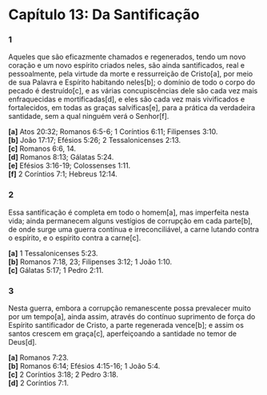 # Capítulo 13: Da Santificação

### **1**
Aqueles que são eficazmente chamados e regenerados, tendo um novo coração e um novo espírito criados neles, são ainda santificados, real e pessoalmente, pela virtude da morte e ressurreição de Cristo[a], por meio de sua Palavra e Espírito habitando neles[b]; o domínio de todo o corpo do pecado é destruído[c], e as várias concupiscências dele são cada vez mais enfraquecidas e mortificadas[d], e eles são cada vez mais vivificados e fortalecidos, em todas as graças salvíficas[e], para a prática da verdadeira santidade, sem a qual ninguém verá o Senhor[f].

**[a]** Atos 20:32; Romanos 6:5-6; 1 Coríntios 6:11; Filipenses 3:10.  
**[b]** João 17:17; Efésios 5:26; 2 Tessalonicenses 2:13.  
**[c]** Romanos 6:6, 14.  
**[d]** Romanos 8:13; Gálatas 5:24.  
**[e]** Efésios 3:16-19; Colossenses 1:11.  
**[f]** 2 Coríntios 7:1; Hebreus 12:14.

### **2**
Essa santificação é completa em todo o homem[a], mas imperfeita nesta vida; ainda permanecem alguns vestígios de corrupção em cada parte[b], de onde surge uma guerra contínua e irreconciliável, a carne lutando contra o espírito, e o espírito contra a carne[c].

**[a]** 1 Tessalonicenses 5:23.  
**[b]** Romanos 7:18, 23; Filipenses 3:12; 1 João 1:10.  
**[c]** Gálatas 5:17; 1 Pedro 2:11.

### **3**
Nesta guerra, embora a corrupção remanescente possa prevalecer muito por um tempo[a], ainda assim, através do contínuo suprimento de força do Espírito santificador de Cristo, a parte regenerada vence[b]; e assim os santos crescem em graça[c], aperfeiçoando a santidade no temor de Deus[d].

**[a]** Romanos 7:23.  
**[b]** Romanos 6:14; Efésios 4:15-16; 1 João 5:4.  
**[c]** 2 Coríntios 3:18; 2 Pedro 3:18.  
**[d]** 2 Coríntios 7:1.
